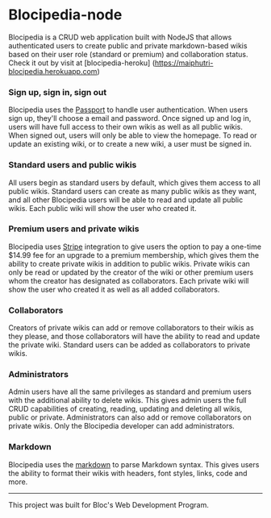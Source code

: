 # Blocipedia-node

Blocipedia is a CRUD web application built with NodeJS that allows authenticated users to create public and private markdown-based wikis based on their user role (standard or premium) and collaboration status. Check it out by visit at [blocipedia-heroku] (https://maiphutri-blocipedia.herokuapp.com)

### Sign up, sign in, sign out
Blocipedia uses the [Passport](https://passportjs.org) to handle user authentication. When users sign up, they'll choose a email and password. Once signed up and log in, users will have full access to their own wikis as well as all public wikis. When signed out, users will only be able to view the homepage. To read or update an existing wiki, or to create a new wiki, a user must be signed in.

### Standard users and public wikis
All users begin as standard users by default, which gives them access to all public wikis. Standard users can create as many public wikis as they want, and all other Blocipedia users will be able to read and update all public wikis. Each public wiki will show the user who created it.

### Premium users and private wikis
Blocipedia uses [Stripe](https://stripe.com) integration to give users the option to pay a one-time $14.99 fee for an upgrade to a premium membership, which gives them the ability to create private wikis in addition to public wikis. Private wikis can only be read or updated by the creator of the wiki or other premium users whom the creator has designated as collaborators. Each private wiki will show the user who created it as well as all added collaborators.

### Collaborators
Creators of private wikis can add or remove collaborators to their wikis as they please, and those collaborators will have the ability to read and update the private wiki. Standard users can be added as collaborators to private wikis.

### Administrators
Admin users have all the same privileges as standard and premium users with the additional ability to delete wikis. This gives admin users the full CRUD capabilities of creating, reading, updating and deleting all wikis, public or private. Administrators can also add or remove collaborators on private wikis. Only the Blocipedia developer can add administrators.

### Markdown
Blocipedia uses the [markdown](https://www.npmjs.com/package/markdown) to parse Markdown syntax. This gives users the ability to format their wikis with headers, font styles, links, code and more.
___
This project was built for Bloc's Web Development Program.
